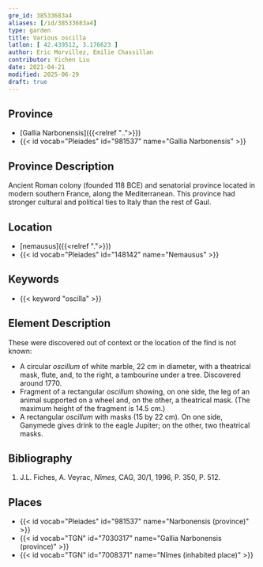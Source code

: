```yaml
---
gre_id: 38533683a4
aliases: [/id/38533683a4]
type: garden
title: Various oscilla
latlon: [ 42.439512, 3.176623 ]
author: Eric Morvillez, Emilie Chassillan
contributor: Yichen Liu
date: 2021-04-21
modified: 2025-06-29
draft: true
---
```


## Province

- [Gallia Narbonensis]({{<relref "..">}})
- {{< id vocab="Pleiades" id="981537" name="Gallia Narbonensis" >}}

## Province Description

Ancient Roman colony (founded 118 BCE) and senatorial province located in modern southern France, along the Mediterranean. This province had stronger cultural and political ties to Italy than the rest of Gaul.

## Location

- [nemausus]({{<relref ".">}})
- {{< id vocab="Pleiades" id="148142" name="Nemausus" >}}

## Keywords

- {{< keyword "oscilla" >}}

## Element Description

These were discovered out of context or the location of the find is not known:

- A circular *oscillum* of white marble, 22 cm in diameter, with a theatrical mask, flute, and, to the right, a tambourine under a tree. Discovered around 1770.
- Fragment of a rectangular *oscillum* showing, on one side, the leg of an animal supported on a wheel and, on the other, a theatrical mask.  (The maximum height of the fragment is 14.5 cm.)
- A rectangular *oscillum* with masks (15 by 22 cm). On one side, Ganymede gives drink to the eagle Jupiter; on the other, two theatrical masks.

<!-- ## Plans -->

<!-- ## Dates -->

## Bibliography

1. J.L. Fiches, A. Veyrac, *Nîmes*, CAG, 30/1, 1996, P. 350, P. 512.

## Places

- {{< id vocab="Pleiades" id="981537" name="Narbonensis (province)" >}}
- {{< id vocab="TGN" id="7030317" name="Gallia Narbonensis (province)" >}}
- {{< id vocab="TGN" id="7008371" name="Nîmes (inhabited place)" >}}
